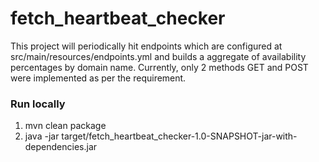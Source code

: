 # fetch_heartbeat_checker
This project will periodically hit endpoints which are configured at src/main/resources/endpoints.yml and builds a aggregate of availability percentages by domain name. Currently, only 2 methods GET and POST were implemented as per the requirement.

### Run locally
1. mvn clean package
2. java -jar target/fetch_heartbeat_checker-1.0-SNAPSHOT-jar-with-dependencies.jar